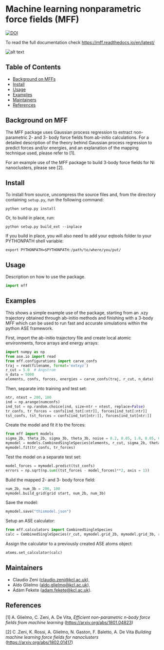 # Machine learning nonparametric force fields (MFF)

[![DOI](https://zenodo.org/badge/123019663.svg)](https://zenodo.org/badge/latestdoi/123019663)

To read the full documentation check https://mff.readthedocs.io/en/latest/

![alt text](https://github.com/kcl-tscm/mff/blob/master/docs/_static/mff_logo_2.svg)
## Table of Contents

- [Background on MFFs](#background)
- [Install](#install)
- [Usage](#usage)
- [Examples](#examples)
- [Maintainers](#maintainers)
- [References](#references)

## Background on MFF

The MFF package uses Gaussian process regression to extract non-parametric 2- and 3- body force fields from ab-initio calculations.
For a detailed description of the theory behind Gaussian process regression to predict forces and/or energies, and an explanation of the mapping technique used, please refer to [1].

For an example use of the MFF package to build 3-body force fields for Ni nanoclusters, please see [2].

## Install

To install from source, uncompress the source files and, from the directory containing `setup.py`, run the following command:
    
    python setup.py install

Or, to build in place, run:
    
    python setup.py build_ext --inplace

If you build in place, you will also need to add your eqtools folder to your PYTHONPATH shell variable:
    
    export PYTHONPATH=$PYTHONPATH:/path/to/where/you/put/

## Usage

Description on how to use the package.

```py
import mff

```

## Examples
This shows a simple example use of the package, starting from an .xzy trajectory obtained through ab-initio methods and
finishing with a 3-body MFF which can be used to run fast and accurate simulations within the python ASE framework.

First, import the ab-initio trajectory file and create local atomic environments, force arrays and energy arrays:

```py
import numpy as np
from ase.io import read
from mff.configurations import carve_confs
traj = read(filename, format='extxyz')
r_cut = 5.0  # Angstrom
n_data = 5000
elements, confs, forces, energies = carve_confs(traj, r_cut, n_data)

```

Then, separate into training and test set:

```py
ntr, ntest = 200, 100
ind = np.arange(numconfs)
ind_tot = np.random.choice(ind, size=ntr + ntest, replace=False)
tr_confs, tr_forces = confs[ind_tot[:ntr]], forces[ind_tot[:ntr]]
tst_confs, tst_forces = confs[ind_tot[ntr:]], forces[ind_tot[ntr:]]

```

Create the model and fit it to the forces:

```py
from mff import models
sigma_2b, theta_2b, sigma_3b, theta_3b, noise = 0.2, 0.05, 1.0, 0.05, 0.001
mymodel = models.CombinedSingleSpecies(elements, r_cut, sigma_2b, theta_2b, sigma_3b, theta_3b, noise)
mymodel.fit(tr_confs, tr_forces)

```

Test the model on a separate test set:
```py
model_forces = mymodel.predict(tst_confs)
errors = np.sqrt(np.sum((tst_forces - model_forces)**2, axis = 1))

```

Build the mapped 2- and 3- body force field:

```py
num_2b, num_3b = 200, 100
mymodel.build_grid(grid start, num_2b, num_3b)

```
Save the model:

```py
mymodel.save("thismodel.json")

```
Setup an ASE calculator:

```py
from mff.calculators import CombinedSingleSpecies
calc = CombinedSingleSpecies(r_cut, mymodel.grid_2b, mymodel.grid_3b, rep_alpha = 1.9)

```
Assign the calculator to a previously created ASE atoms object:

```py
atoms.set_calculator(calc)

```


## Maintainers

* Claudio Zeni (claudio.zeni@kcl.ac.uk),
* Aldo Glielmo (aldo.glielmo@kcl.ac.uk),
* Ádám Fekete (adam.fekete@kcl.ac.uk).

## References

[1] A. Glielmo, C. Zeni, A. De Vita, *Efficient non-parametric n-body force fields from machine learning* (https://arxiv.org/abs/1801.04823)

[2] C .Zeni, K. Rossi, A. Glielmo, N. Gaston, F. Baletto, A. De Vita *Building machine learning force fields for nanoclusters* (https://arxiv.org/abs/1802.01417)
